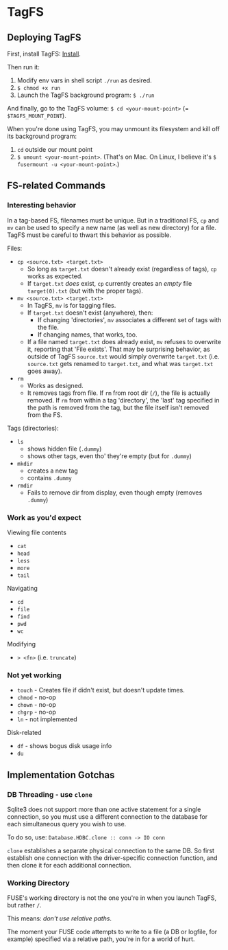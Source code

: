 
# TagFS


## Deploying TagFS

First, install TagFS: [Install](docs/Install.md).

Then run it:

1. Modify env vars in shell script `./run` as desired.
2. `$ chmod +x run`
3. Launch the TagFS background program: `$ ./run`

And finally, go to the TagFS volume: `$ cd <your-mount-point>` (=
`$TAGFS_MOUNT_POINT`).

When you're done using TagFS, you may unmount its filesystem and kill
off its background program:

1. `cd` outside our mount point
2. `$ umount <your-mount-point>`. (That's on Mac. On Linux, I believe
   it's `$ fusermount -u <your-mount-point>`.)



## FS-related Commands

### Interesting behavior

In a tag-based FS, filenames must be unique. But in a traditional FS,
`cp` and `mv` can be used to specify a new name (as well as new
directory) for a file. TagFS must be careful to thwart this behavior
as possible.


Files:
+ `cp <source.txt> <target.txt>`
  - So long as `target.txt` doesn't already exist (regardless of
  tags), `cp` works as expected.
  - If `target.txt` *does* exist, `cp` currently creates an *empty*
  file `target(0).txt` (but with the proper tags).
+ `mv <source.txt> <target.txt>`
  - In TagFS, `mv` is for tagging files.
  - If `target.txt` doesn't exist (anywhere), then:
    + If changing 'directories', `mv` associates a different set of
    tags with the file.
	+ If changing names, that works, too.
  - If a file named `target.txt` does already exist, `mv` refuses to
    overwrite it, reporting that 'File exists'. That may be surprising
    behavior, as outside of TagFS `source.txt` would simply overwrite
    `target.txt` (i.e. `source.txt` gets renamed to `target.txt`, and
    what was `target.txt` goes away).
+ `rm`
  - Works as designed.
  - It removes tags from file. If `rm` from root dir (`/`), the file
    is actually removed. If `rm` from within a tag 'directory', the
    'last' tag specified in the path is removed from the tag, but the
    file itself isn't removed from the FS.


Tags (directories):
+ `ls`
  - shows hidden file (`.dummy`)
  - shows other tags, even tho' they're empty (but for `.dummy`)
+ `mkdir`
  - creates a new tag
  - contains `.dummy`
+ `rmdir`
  - Fails to remove dir from display, even though empty (removes `.dummy`)


### Work as you'd expect

Viewing file contents
+ `cat`
+ `head`
+ `less`
+ `more`
+ `tail`

Navigating
+ `cd`
+ `file`
+ `find`
+ `pwd`
+ `wc`

Modifying
+ `> <fn>` (i.e. `truncate`)


### Not yet working

+ `touch` - Creates file if didn't exist, but doesn't update times.
+ `chmod` - no-op
+ `chown` - no-op
+ `chgrp` - no-op
+ `ln` - not implemented

Disk-related
+ `df` - shows bogus disk usage info
+ `du`


## Implementation Gotchas


### DB Threading - use `clone`

Sqlite3 does not support more than one active statement for a single
connection, so you must use a different connection to the database for
each simultaneous query you wish to use.

To do so, use:
`Database.HDBC.clone :: conn -> IO conn`

`clone` establishes a separate physical connection to the same DB. So
first establish one connection with the driver-specific connection
function, and then clone it for each additional connection.



### Working Directory

FUSE's working directory is not the one you're in when you launch
TagFS, but rather `/`.

This means: *don't use relative paths*.

The moment your FUSE code attempts to write to a file (a DB or
logfile, for example) specified via a relative path, you're in for a
world of hurt.
